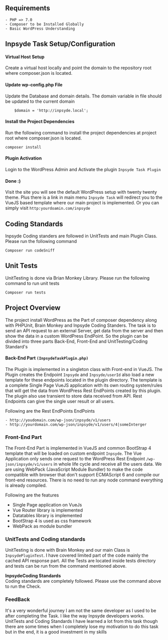 ## Requirements

    - PHP => 7.0
    - Composer to be Installed Globally
    - Basic WordPress Understanding 
    
## Inpsyde Task Setup/Configuration


#### Virtual Host Setup
Create a virtual host locally and point the domain to the repository root where composer.json is located.
 


#### Update wp-config.php File
Update the Database and domain details. The domain variable in file should be updated to the current domain

```
    $domain = 'http://inpsyde.local';
```
  


#### Install the Project Dependencies 
Run the following command to install the project dependencies at project root where composer.json is located.

```
composer install
```



#### Plugin Activation
Login to the WordPress Admin and Activate the plugin `Inpsyde Task Plugin`


#### Done :)
Visit the site you will see the default WordPress setup with twenty twenty theme.
Plus there is a link in main menu `Inpsyde Task` will redirect you to the VueJS based template where our main project is implemented.
Or you can simply visit `http:yourdoamin.com/inpsyde`

## Coding Standards 
Inpsyde Coding standers are followed in UnitTests and main Plugin Class. Please run the following command
 
```
Composer run codeSniff
```


## Unit Tests
UnitTesting is done via Brian Monkey Library. Please run the following command to run unit tests
 
```
Composer run tests
```
 
 
## Project Overview
The project install WordPress as the Part of composer dependency along with PHPUnit, Brain Monkey and Inpsyde Coding Standers.
The task is to send an API request to an external Server, get data from the server and then show the data in a custom WordPress EndPoint. 
So the plugin can be divided into three parts Back-End, Front-End and UnitTesting/Coding Standard's  


#### Back-End Part `(InpsydeTaskPlugin.php)`
The Plugin is implemented in a singleton class with Front-end in VueJS. The Plugin creates the Endpoint ``Inpsyde`` and ``Inpsyde/userId``   also load a new template for these endpoints located in the plugin directory.
The template is a complete Single Page VueJS application with its own routing system/rules that will get the data from WordPress Rest EndPoints
created by this plugin. The plugin also use transient to store data received from API. Rest Endpoints can give the single user result or all users.


Following are the Rest EndPoints EndPoints
````
- http://youdomain.com/wp-json/inpsyde/v1/users
- http://yourdomain.com/wp-json/inpsyde/v1/users/4|someInterger 
```` 


### Front-End Part
The Front-End Part is implemented in VueJS and common BootStrap 4 template that will be loaded on custom endpoint ``Inpsyde``.
The Vue Application only sends one request to the WordPress Rest Endpoint `/wp-json/inpsyde/v1/users` in whole life cycle and receive all the users data.
We are using WebPack (JavaScript Module Bundler) to make the code compatible with browser that don't support ECMAScript 6 
and compile our front-end resources. There is no need to run any node command everything is already compiled.

Following are the features
 
 - Single Page application on VueJs
 - Vue Router library is implemented 
 - Datatables library is implemented
 - BootStrap 4 is used as css framework
 - WebPack as module bundler



### UnitTests and Coding standards
UnitTesting is done with Brain Monkey and our main Class is `InpsydePluginTest`. I have covered limited part of the code mainly the cached API response part.
All the Tests are located inside tests directory and tests can be run from the command mentioned above. 


**InpsydeCoding Standards**  
Coding standards are completely followed. Please use the command above to run the Check.  


### FeedBack
It's a very wonderful journey I am not the same developer as I used to be after completing the Task.
I like the way Inpsyde developers works. UnitTests and Coding Standards I have learned a lot from this task though  
there are some times when I completely lose my motivation to do this task but in the end, it is a good investment in my skills
 